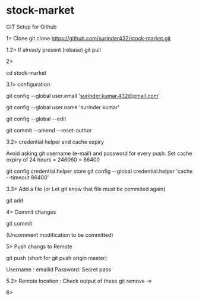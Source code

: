 # stock-market

GIT Setup for Github

1> Clone 
git clone https://github.com/surinder432/stock-market.git

1.2> If already present (rebase)
git pull

2> 

cd stock-market

3.1> configuration

git config --global user.email 'surinder.kumar.432@gmail.com'

git config --global user.name 'surinder kumar'

git config --global --edit

git commit --amend --reset-author

3.2> credential helper and cache expiry

Avoid asking git username (e-mail) and password for every push. Set cache expiry of 24 hours = 24*60*60 = 86400 

git config credential.helper store
git config --global credential.helper 'cache --timeout 86400'


3.3> Add a file (or Let git know that file must be commited again)

git add

4> Commit changes

git commit

(Uncomment modification to be committed)

5> Push changs to Remote

git push
(short for git push origin master)

Username : emailid
Password: Secret pass

5.2> Remote location : Check output of these
git remove -v


6> 
